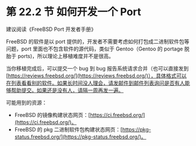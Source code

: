 # 第 22.2 节 如何开发一个 Port

建议阅读《FreeBSD Port 开发者手册》

FreeBSD 的软件是以 port 提供的，开发者不需要考虑如何打包成二进制软件包等问题，port 里面也不包含软件的源代码，类似于 Gentoo（Gentoo 的 portage 脱胎于 ports)，所以理论上移植难度并不是很高。

当你移植完成后，可以提交一个 bug 到 bug 报告系统请求合并（也可以直接发到 [https://reviews.freebsd.org/](https://reviews.freebsd.org/)），具体格式可以在列表看看别的软件。如果长时间没人理会，请发邮件到邮件列表询问是否有人能够帮助提交。如果还是没有人，请隔一周再发一遍。

可能用到的资源：

- FreeBSD 的镜像构建状态网页：[https://ci.freebsd.org/](https://ci.freebsd.org/)。
- FreeBSD 的 pkg 二进制软件包构建状态网页：[https://pkg-status.freebsd.org/](https://pkg-status.freebsd.org/)。
